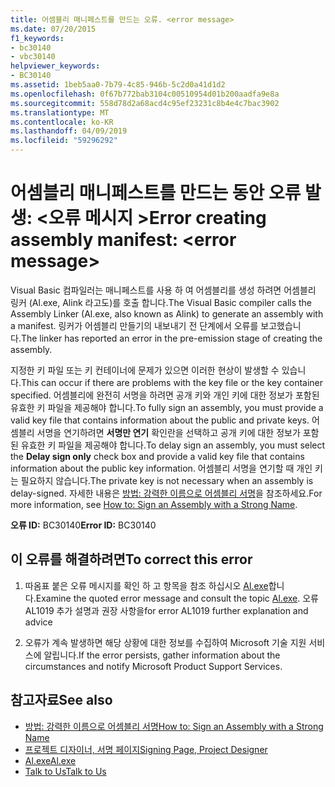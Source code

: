 ```yaml
---
title: 어셈블리 매니페스트를 만드는 오류. <error message>
ms.date: 07/20/2015
f1_keywords:
- bc30140
- vbc30140
helpviewer_keywords:
- BC30140
ms.assetid: 1beb5aa0-7b79-4c85-946b-5c2d0a41d1d2
ms.openlocfilehash: 0f67b772bab3104c00510954d01b200aadfa9e8a
ms.sourcegitcommit: 558d78d2a68acd4c95ef23231c8b4e4c7bac3902
ms.translationtype: MT
ms.contentlocale: ko-KR
ms.lasthandoff: 04/09/2019
ms.locfileid: "59296292"
---
```

# <a name="error-creating-assembly-manifest-error-message"></a><span data-ttu-id="f0d4b-102">어셈블리 매니페스트를 만드는 동안 오류 발생: \<오류 메시지 ></span><span class="sxs-lookup"><span data-stu-id="f0d4b-102">Error creating assembly manifest: \<error message></span></span>
<span data-ttu-id="f0d4b-103">Visual Basic 컴파일러는 매니페스트를 사용 하 여 어셈블리를 생성 하려면 어셈블리 링커 (Al.exe, Alink 라고도)를 호출 합니다.</span><span class="sxs-lookup"><span data-stu-id="f0d4b-103">The Visual Basic compiler calls the Assembly Linker (Al.exe, also known as Alink) to generate an assembly with a manifest.</span></span> <span data-ttu-id="f0d4b-104">링커가 어셈블리 만들기의 내보내기 전 단계에서 오류를 보고했습니다.</span><span class="sxs-lookup"><span data-stu-id="f0d4b-104">The linker has reported an error in the pre-emission stage of creating the assembly.</span></span>  
  
 <span data-ttu-id="f0d4b-105">지정한 키 파일 또는 키 컨테이너에 문제가 있으면 이러한 현상이 발생할 수 있습니다.</span><span class="sxs-lookup"><span data-stu-id="f0d4b-105">This can occur if there are problems with the key file or the key container specified.</span></span> <span data-ttu-id="f0d4b-106">어셈블리에 완전히 서명을 하려면 공개 키와 개인 키에 대한 정보가 포함된 유효한 키 파일을 제공해야 합니다.</span><span class="sxs-lookup"><span data-stu-id="f0d4b-106">To fully sign an assembly, you must provide a valid key file that contains information about the public and private keys.</span></span> <span data-ttu-id="f0d4b-107">어셈블리 서명을 연기하려면 **서명만 연기** 확인란을 선택하고 공개 키에 대한 정보가 포함된 유효한 키 파일을 제공해야 합니다.</span><span class="sxs-lookup"><span data-stu-id="f0d4b-107">To delay sign an assembly, you must select the **Delay sign only** check box and provide a valid key file that contains information about the public key information.</span></span> <span data-ttu-id="f0d4b-108">어셈블리 서명을 연기할 때 개인 키는 필요하지 않습니다.</span><span class="sxs-lookup"><span data-stu-id="f0d4b-108">The private key is not necessary when an assembly is delay-signed.</span></span> <span data-ttu-id="f0d4b-109">자세한 내용은 [방법: 강력한 이름으로 어셈블리 서명](../../../framework/app-domains/how-to-sign-an-assembly-with-a-strong-name.md)을 참조하세요.</span><span class="sxs-lookup"><span data-stu-id="f0d4b-109">For more information, see [How to: Sign an Assembly with a Strong Name](../../../framework/app-domains/how-to-sign-an-assembly-with-a-strong-name.md).</span></span>  
  
 <span data-ttu-id="f0d4b-110">**오류 ID:** BC30140</span><span class="sxs-lookup"><span data-stu-id="f0d4b-110">**Error ID:** BC30140</span></span>  
  
## <a name="to-correct-this-error"></a><span data-ttu-id="f0d4b-111">이 오류를 해결하려면</span><span class="sxs-lookup"><span data-stu-id="f0d4b-111">To correct this error</span></span>  
  
1. <span data-ttu-id="f0d4b-112">따옴표 붙은 오류 메시지를 확인 하 고 항목을 참조 하십시오 [Al.exe](../../../framework/tools/al-exe-assembly-linker.md)합니다.</span><span class="sxs-lookup"><span data-stu-id="f0d4b-112">Examine the quoted error message and consult the topic [Al.exe](../../../framework/tools/al-exe-assembly-linker.md).</span></span> <span data-ttu-id="f0d4b-113">오류 AL1019 추가 설명과 권장 사항을</span><span class="sxs-lookup"><span data-stu-id="f0d4b-113">for error AL1019 further explanation and advice</span></span>  
  
2. <span data-ttu-id="f0d4b-114">오류가 계속 발생하면 해당 상황에 대한 정보를 수집하여 Microsoft 기술 지원 서비스에 알립니다.</span><span class="sxs-lookup"><span data-stu-id="f0d4b-114">If the error persists, gather information about the circumstances and notify Microsoft Product Support Services.</span></span>  
  
## <a name="see-also"></a><span data-ttu-id="f0d4b-115">참고자료</span><span class="sxs-lookup"><span data-stu-id="f0d4b-115">See also</span></span>

- [<span data-ttu-id="f0d4b-116">방법: 강력한 이름으로 어셈블리 서명</span><span class="sxs-lookup"><span data-stu-id="f0d4b-116">How to: Sign an Assembly with a Strong Name</span></span>](../../../framework/app-domains/how-to-sign-an-assembly-with-a-strong-name.md)
- [<span data-ttu-id="f0d4b-117">프로젝트 디자이너, 서명 페이지</span><span class="sxs-lookup"><span data-stu-id="f0d4b-117">Signing Page, Project Designer</span></span>](/visualstudio/ide/reference/signing-page-project-designer)
- [<span data-ttu-id="f0d4b-118">Al.exe</span><span class="sxs-lookup"><span data-stu-id="f0d4b-118">Al.exe</span></span>](../../../framework/tools/al-exe-assembly-linker.md)
- [<span data-ttu-id="f0d4b-119">Talk to Us</span><span class="sxs-lookup"><span data-stu-id="f0d4b-119">Talk to Us</span></span>](/visualstudio/ide/talk-to-us)
